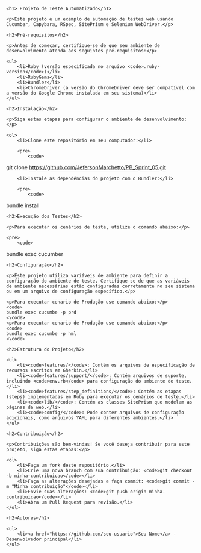 <!DOCTYPE html>
<html>

<head>
    <title> Projeto de Teste Automatizado</title>
</head>

<body>

    <h1> Projeto de Teste Automatizado</h1>

    <p>Este projeto é um exemplo de automação de testes web usando Cucumber, Capybara, RSpec, SitePrism e Selenium WebDriver.</p>

    <h2>Pré-requisitos</h2>

    <p>Antes de começar, certifique-se de que seu ambiente de desenvolvimento atenda aos seguintes pré-requisitos:</p>

    <ul>
        <li>Ruby (versão especificada no arquivo <code>.ruby-version</code>)</li>
        <li>RubyGems</li>
        <li>Bundler</li>
        <li>ChromeDriver (a versão do ChromeDriver deve ser compatível com a versão do Google Chrome instalada em seu sistema)</li>
    </ul>

    <h2>Instalação</h2>

    <p>Siga estas etapas para configurar o ambiente de desenvolvimento:</p>

    <ol>
        <li>Clone este repositório em seu computador:</li>

        <pre>
            <code>
git clone https://github.com/JefersonMarchetto/PB_Sprint_05.git
            </code>
        </pre>

        <li>Instale as dependências do projeto com o Bundler:</li>

        <pre>
            <code>
bundle install
            </code>
        </pre>
    </ol>

    <h2>Execução dos Testes</h2>

    <p>Para executar os cenários de teste, utilize o comando abaixo:</p>

    <pre>
        <code>
bundle exec cucumber
        </code>
    </pre>

    <h2>Configuração</h2>

    <p>Este projeto utiliza variáveis de ambiente para definir a configuração do ambiente de teste. Certifique-se de que as variáveis de ambiente necessárias estão configuradas corretamente no seu sistema ou em um arquivo de configuração específico.</p>

    <p>Para executar cenario de Produção use comando abaixo:</p>
    <code>
    bundle exec cucumbe -p prd
    <\code>
    <p>Para executar cenario de Produção use comando abaixo:</p>
    <code>
    bundle exec cucumbe -p hml
    <\code>

    <h2>Estrutura do Projeto</h2>

    <ul>
        <li><code>features/</code>: Contém os arquivos de especificação de recursos escritos em Gherkin.</li>
        <li><code>features/support/</code>: Contém arquivos de suporte, incluindo <code>env.rb</code> para configuração do ambiente de teste.</li>
        <li><code>features/step_definitions/</code>: Contém as etapas (steps) implementadas em Ruby para executar os cenários de teste.</li>
        <li><code>lib/</code>: Contém as classes SitePrism que modelam as páginas da web.</li>
        <li><code>config/</code>: Pode conter arquivos de configuração adicionais, como arquivos YAML para diferentes ambientes.</li>
    </ul>

    <h2>Contribuição</h2>

    <p>Contribuições são bem-vindas! Se você deseja contribuir para este projeto, siga estas etapas:</p>

    <ol>
        <li>Faça um fork deste repositório.</li>
        <li>Crie uma nova branch com sua contribuição: <code>git checkout -b minha-contribuicao</code></li>
        <li>Faça as alterações desejadas e faça commit: <code>git commit -m "Minha contribuição"</code></li>
        <li>Envie suas alterações: <code>git push origin minha-contribuicao</code></li>
        <li>Abra um Pull Request para revisão.</li>
    </ol>

    <h2>Autores</h2>

    <ul>
        <li><a href="https://github.com/seu-usuario">Seu Nome</a> - Desenvolvedor principal</li>
    </ul>



</body>

</html>


